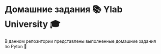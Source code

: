 Домашние задания :books: Ylab University :mortar_board:
=======================================================
В данном репозитории представлены выполненные домашние задания по Pyton :snake: